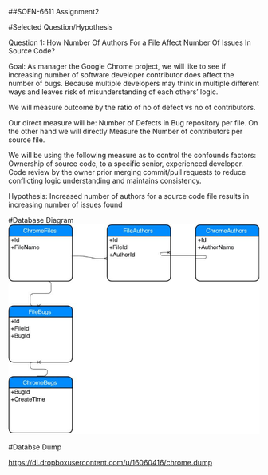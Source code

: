 ##SOEN-6611 Assignment2 

#Selected Question/Hypothesis

Question 1: How Number Of Authors For a File Affect Number Of Issues In Source Code?

Goal: 
As manager the Google Chrome project, we will like to see if increasing number of software developer contributor does affect the number of bugs. Because multiple developers may think in multiple different ways and leaves risk of misunderstanding of each others’ logic.

We will measure outcome by the ratio of no of defect vs no of contributors. 

Our direct measure will be:
Number of Defects in Bug repository per file. 
On the other hand we will directly Measure the Number of contributors per source file. 

We will be using the following measure as to control the confounds factors:
Ownership of source code, to a specific senior, experienced developer.
Code review by the owner prior merging commit/pull requests to reduce conflicting logic understanding and maintains consistency.

Hypothesis: Increased number of authors for a source code file results in increasing number of issues found


#Database Diagram
![ChromeDB](DB/Chrome-Data-Mining.jpg "ChromeDB")

#Databse Dump

https://dl.dropboxusercontent.com/u/16060416/chrome.dump
